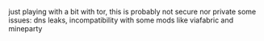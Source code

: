 just playing with a bit with tor, this is probably not secure nor private
some issues: dns leaks, incompatibility with some mods like viafabric and mineparty